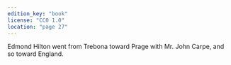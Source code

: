 ```yaml
---
edition_key: "book"
license: "CC0 1.0"
location: "page 27"
---
```

Edmond Hilton went from Trebona toward Prage with
Mr. John Carpe, and so toward England.

